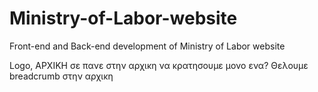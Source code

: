 # Ministry-of-Labor-website
Front-end and Back-end development of Ministry of Labor website

Logo, ΑΡΧΙΚΗ σε πανε στην αρχικη να κρατησουμε μονο ενα?
Θελουμε breadcrumb στην αρχικη
